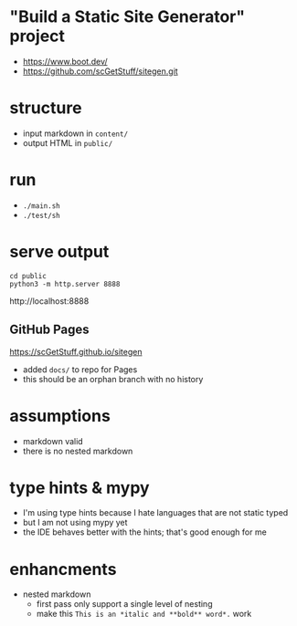 # "Build a Static Site Generator" project

-   https://www.boot.dev/
-   https://github.com/scGetStuff/sitegen.git

# structure

-   input markdown in `content/`
-   output HTML in `public/`

# run

-   `./main.sh`
-   `./test/sh`

# serve output

```shell
cd public
python3 -m http.server 8888
```

http://localhost:8888

## GitHub Pages

https://scGetStuff.github.io/sitegen

-   added `docs/` to repo for Pages
-   this should be an orphan branch with no history

# assumptions

-   markdown valid
-   there is no nested markdown

# type hints & mypy

-   I'm using type hints because I hate languages that are not static typed
-   but I am not using mypy yet
-   the IDE behaves better with the hints; that's good enough for me

# enhancments

-   nested markdown
    -   first pass only support a single level of nesting
    -   make this `This is an *italic and **bold** word*.` work
